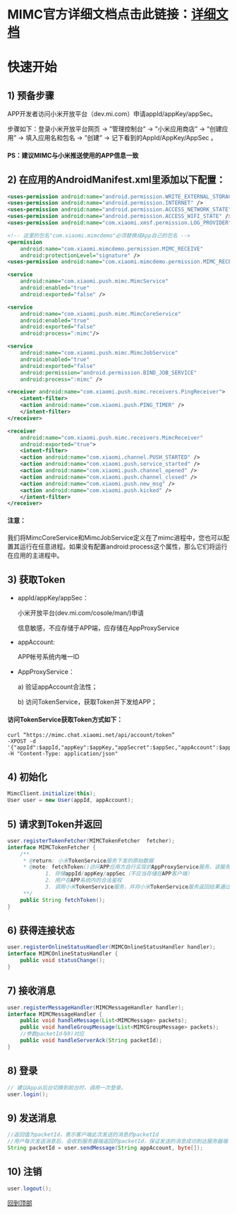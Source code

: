 # MIMC官方详细文档点击此链接：[详细文档](https://github.com/Xiaomi-mimc/operation-manual)


# 快速开始

## 1) 预备步骤

APP开发者访问小米开放平台（dev.mi.com）申请appId/appKey/appSec。
 
步骤如下：登录小米开放平台网页 -> ”管理控制台” -> ”小米应用商店” -> ”创建应用” ->  填入应用名和包名 -> ”创建” -> 记下看到的AppId/AppKey/AppSec 。
 
#### PS：建议MIMC与小米推送使用的APP信息一致

## 2) 在应用的AndroidManifest.xml里添加以下配置：

``` xml
<uses-permission android:name="android.permission.WRITE_EXTERNAL_STORAGE" />
<uses-permission android:name="android.permission.INTERNET" />
<uses-permission android:name="android.permission.ACCESS_NETWORK_STATE" />
<uses-permission android:name="android.permission.ACCESS_WIFI_STATE" />
<uses-permission android:name="com.xiaomi.xmsf.permission.LOG_PROVIDER" />

<!-- 这里的包名"com.xiaomi.mimcdemo"必须替换成App自己的包名 --> 
<permission
    android:name="com.xiaomi.mimcdemo.permission.MIMC_RECEIVE"
    android:protectionLevel="signature" />
<uses-permission android:name="com.xiaomi.mimcdemo.permission.MIMC_RECEIVE" />

<service
    android:name="com.xiaomi.push.mimc.MimcService"
    android:enabled="true"
    android:exported="false" />

<service
    android:name="com.xiaomi.push.mimc.MimcCoreService"
    android:enabled="true"
    android:exported="false"
    android:process=":mimc"/>

<service
    android:name="com.xiaomi.push.mimc.MimcJobService"
    android:enabled="true"
    android:exported="false"
    android:permission="android.permission.BIND_JOB_SERVICE"
    android:process=":mimc" />

<receiver android:name="com.xiaomi.push.mimc.receivers.PingReceiver">
    <intent-filter>
	<action android:name="com.xiaomi.push.PING_TIMER" />
    </intent-filter>
</receiver>

<receiver
    android:name="com.xiaomi.push.mimc.receivers.MimcReceiver"
    android:exported="true">
    <intent-filter>
	<action android:name="com.xiaomi.channel.PUSH_STARTED" />
	<action android:name="com.xiaomi.push.service_started" />
	<action android:name="com.xiaomi.push.channel_opened" />
	<action android:name="com.xiaomi.push.channel_closed" />
	<action android:name="com.xiaomi.push.new_msg" />
	<action android:name="com.xiaomi.push.kicked" />
    </intent-filter>
</receiver>
```
#### 注意：
我们将MimcCoreService和MimcJobService定义在了mimc进程中，您也可以配置其运行在任意进程。如果没有配置android:process这个属性，那么它们将运行在应用的主进程中。

## 3) 获取Token

+ appId/appKey/appSec：

	小米开放平台(dev.mi.com/cosole/man/)申请
  
	信息敏感，不应存储于APP端，应存储在AppProxyService
  
+ appAccount:

	APP帐号系统内唯一ID
  
+ AppProxyService：

	a) 验证appAccount合法性；
  
	b) 访问TokenService，获取Token并下发给APP；
  
#### 访问TokenService获取Token方式如下：
```
curl “https://mimc.chat.xiaomi.net/api/account/token”
-XPOST -d '{"appId":$appId,"appKey":$appKey,"appSecret":$appSec,"appAccount":$appAccount}' 
-H "Content-Type: application/json"
```

## 4) 初始化

``` java 
MimcClient.initialize(this);
User user = new User(appId, appAccount);
```

## 5) 请求到Token并返回

``` java 
user.registerTokenFetcher(MIMCTokenFetcher  fetcher); 
interface MIMCTokenFetcher {
	/**
	 * @return: 小米TokenService服务下发的原始数据
	 * @note: fetchToken()访问APP应用方自行实现的AppProxyService服务，该服务实现以下功能：
			1. 存储appId/appKey/appSec（不应当存储在APP客户端）
			2. 用户在APP系统内的合法鉴权
			3. 调用小米TokenService服务，并将小米TokenService服务返回结果通过fetchToken()原样返回，参考3）获取Token
	 **/
	public String fetchToken();
}
```

## 6) 获得连接状态

``` java 
user.registerOnlineStatusHandler(MIMCOnlineStatusHandler handler);
interface MIMCOnlineStatusHandler {
	public void statusChange();
}
```

## 7) 接收消息

``` java 
user.registerMessageHandler(MIMCMessageHandler handler);
interface MIMCMessageHandler {
	public void handleMessage(List<MIMCMessage> packets);        
	public void handleGroupMessage(List<MIMCGroupMessage> packets); 
	//参数packetId与9)对应
	public void handleServerAck(String packetId);
}
```

## 8) 登录

``` java 
// 建议App从后台切换到前台时，调用一次登录。
user.login();
```
		
## 9) 发送消息

``` java 
//返回值为packetId，表示客户端此次发送的消息的packetId
//用户每次发送消息后，会收到服务器端返回的packetId，保证发送的消息成功到达服务器端   
String packetId = user.sendMessage(String appAccount, byte[]); 
```

## 10) 注销

``` java 
user.logout();
```

[回到顶部](#readme)
